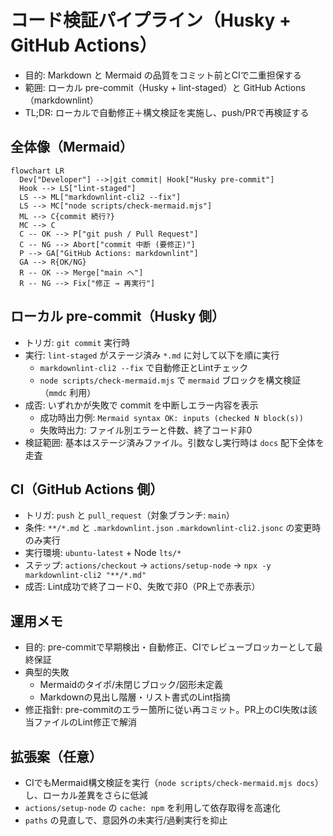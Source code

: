 # コード検証パイプライン（Husky + GitHub Actions）

- 目的: Markdown と Mermaid の品質をコミット前とCIで二重担保する
- 範囲: ローカル pre-commit（Husky + lint-staged）と GitHub Actions（markdownlint）
- TL;DR: ローカルで自動修正＋構文検証を実施し、push/PRで再検証する

## 全体像（Mermaid）

```mermaid
flowchart LR
  Dev["Developer"] -->|git commit| Hook["Husky pre-commit"]
  Hook --> LS["lint-staged"]
  LS --> ML["markdownlint-cli2 --fix"]
  LS --> MC["node scripts/check-mermaid.mjs"]
  ML --> C{commit 続行?}
  MC --> C
  C -- OK --> P["git push / Pull Request"]
  C -- NG --> Abort["commit 中断 (要修正)"]
  P --> GA["GitHub Actions: markdownlint"]
  GA --> R{OK/NG}
  R -- OK --> Merge["main へ"]
  R -- NG --> Fix["修正 → 再実行"]
```

## ローカル pre-commit（Husky 側）

- トリガ: `git commit` 実行時
- 実行: `lint-staged` がステージ済み `*.md` に対して以下を順に実行
  - `markdownlint-cli2 --fix` で自動修正とLintチェック
  - `node scripts/check-mermaid.mjs` で ```mermaid``` ブロックを構文検証（`mmdc` 利用）
- 成否: いずれかが失敗で commit を中断しエラー内容を表示
  - 成功時出力例: `Mermaid syntax OK: inputs (checked N block(s))`
  - 失敗時出力: ファイル別エラーと件数、終了コード非0
- 検証範囲: 基本はステージ済みファイル。引数なし実行時は `docs` 配下全体を走査

## CI（GitHub Actions 側）

- トリガ: `push` と `pull_request`（対象ブランチ: `main`）
- 条件: `**/*.md` と `.markdownlint.json` `.markdownlint-cli2.jsonc` の変更時のみ実行
- 実行環境: `ubuntu-latest` + Node `lts/*`
- ステップ: `actions/checkout` → `actions/setup-node` → `npx -y markdownlint-cli2 "**/*.md"`
- 成否: Lint成功で終了コード0、失敗で非0（PR上で赤表示）

## 運用メモ

- 目的: pre-commitで早期検出・自動修正、CIでレビューブロッカーとして最終保証
- 典型的失敗
  - Mermaidのタイポ/未閉じブロック/図形未定義
  - Markdownの見出し階層・リスト書式のLint指摘
- 修正指針: pre-commitのエラー箇所に従い再コミット。PR上のCI失敗は該当ファイルのLint修正で解消

## 拡張案（任意）

- CIでもMermaid構文検証を実行（`node scripts/check-mermaid.mjs docs`）し、ローカル差異をさらに低減
- `actions/setup-node` の `cache: npm` を利用して依存取得を高速化
- `paths` の見直しで、意図外の未実行/過剰実行を抑止
